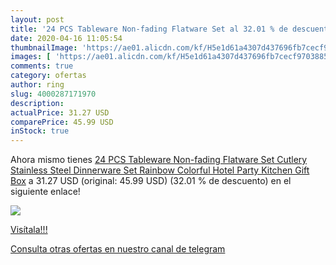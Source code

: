 ```yaml
---
layout: post
title: '24 PCS Tableware Non-fading Flatware Set al 32.01 % de descuento'
date: 2020-04-16 11:05:54
thumbnailImage: 'https://ae01.alicdn.com/kf/H5e1d61a4307d437696fb7cecf9703885P/24-PCS-Tableware-Non-fading-Flatware-Set-Cutlery-Stainless-Steel-Dinnerware-Set-Rainbow-Colorful-Hotel-Party.jpg_350x350._SL200_.jpg'
images: [ 'https://ae01.alicdn.com/kf/H5e1d61a4307d437696fb7cecf9703885P/24-PCS-Tableware-Non-fading-Flatware-Set-Cutlery-Stainless-Steel-Dinnerware-Set-Rainbow-Colorful-Hotel-Party.jpg_350x350._SL200_.jpg' ]
comments: true
category: ofertas
author: ring
slug: 4000287171970
description:
actualPrice: 31.27 USD
comparePrice: 45.99 USD
inStock: true
---
```


Ahora mismo tienes [24 PCS Tableware Non-fading Flatware Set Cutlery Stainless Steel Dinnerware Set Rainbow Colorful Hotel Party Kitchen Gift Box](https://www.amazon.com/dp/4000287171970/?tag=redken08-20) a 31.27 USD (original: 45.99 USD) (32.01 %  de descuento) en el siguiente enlace!

[![](https://ae01.alicdn.com/kf/H5e1d61a4307d437696fb7cecf9703885P/24-PCS-Tableware-Non-fading-Flatware-Set-Cutlery-Stainless-Steel-Dinnerware-Set-Rainbow-Colorful-Hotel-Party.jpg_350x350._SL200_.jpg)](https://www.amazon.com/dp/4000287171970/?tag=redken08-20)

[Visítala!!!](https://www.amazon.com/dp/4000287171970/?tag=redken08-20)

[Consulta otras ofertas en nuestro canal de telegram](https://t.me/s/ofertas25)
